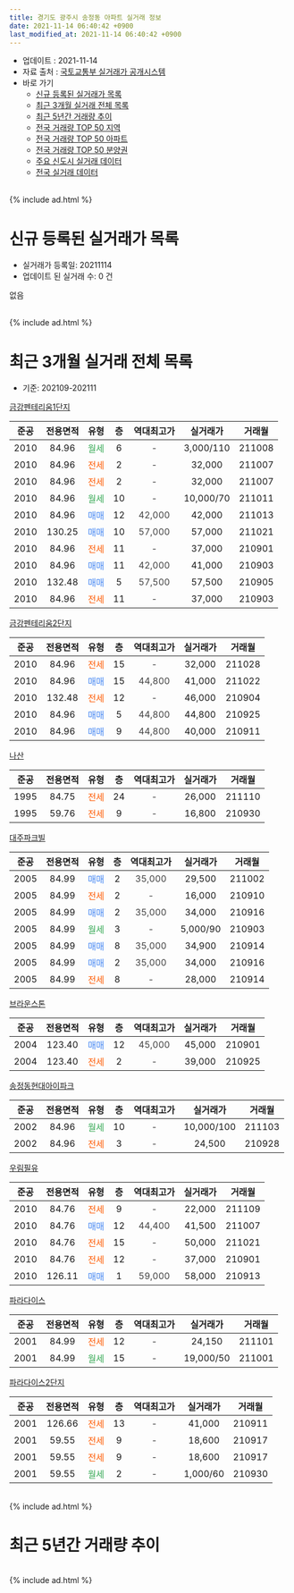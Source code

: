 ```yaml
---
title: 경기도 광주시 송정동 아파트 실거래 정보
date: 2021-11-14 06:40:42 +0900
last_modified_at: 2021-11-14 06:40:42 +0900
---
```


* 업데이트 : 2021-11-14
* 자료 출처 : [국토교통부 실거래가 공개시스템](http://rt.molit.go.kr)
* 바로 가기
    * [신규 등록된 실거래가 목록](#신규-등록된-실거래가-목록)
    * [최근 3개월 실거래 전체 목록](#최근-3개월-실거래-전체-목록)
    * [최근 5년간 거래량 추이](#최근-5년간-거래량-추이)
    * [전국 거래량 TOP 50 지역](https://inasie.github.io/apt-trade-info/최근-3개월-전국에서-가장-거래가-많이-발생한-지역)
    * [전국 거래량 TOP 50 아파트](https://inasie.github.io/apt-trade-info/최근-3개월-전국에서-가장-거래가-많이-발생한-아파트)
    * [전국 거래량 TOP 50 분양권](https://inasie.github.io/apt-trade-info/최근-3개월-전국에서-가장-거래가-많이-발생한-분양권)
    * [주요 신도시 실거래 데이터](https://inasie.github.io/apt-trade-info/주요-신도시)
    * [전국 실거래 데이터](https://inasie.github.io/apt-trade-info/전국)
<br>
{% include ad.html %}
<br>

# 신규 등록된 실거래가 목록
* 실거래가 등록일: 20211114
* 업데이트 된 실거래 수: 0 건

없음

<br>
{% include ad.html %}
<br>

# 최근 3개월 실거래 전체 목록
* 기준: 202109-202111


[금강펜테리움1단지](https://search.naver.com/search.naver?query=%EA%B2%BD%EA%B8%B0%EB%8F%84+%EA%B4%91%EC%A3%BC%EC%8B%9C+%EC%86%A1%EC%A0%95%EB%8F%99+%EA%B8%88%EA%B0%95%ED%8E%9C%ED%85%8C%EB%A6%AC%EC%9B%801%EB%8B%A8%EC%A7%80)

|준공|전용면적|유형|층|역대최고가|실거래가|거래월|
|:---:|:---:|:---:|:---:|:---:|:---:|:---:|
|2010|84.96|<span style="color:#34a853">월세</span>|6|<span style="color:#444444">-</span>|3,000/110|211008|
|2010|84.96|<span style="color:#ff5a00">전세</span>|2|<span style="color:#444444">-</span>|32,000|211007|
|2010|84.96|<span style="color:#ff5a00">전세</span>|2|<span style="color:#444444">-</span>|32,000|211007|
|2010|84.96|<span style="color:#34a853">월세</span>|10|<span style="color:#444444">-</span>|10,000/70|211011|
|2010|84.96|<span style="color:#4285f3">매매</span>|12|<span style="color:#444444">42,000</span>|42,000|211013|
|2010|130.25|<span style="color:#4285f3">매매</span>|10|<span style="color:#444444">57,000</span>|57,000|211021|
|2010|84.96|<span style="color:#ff5a00">전세</span>|11|<span style="color:#444444">-</span>|37,000|210901|
|2010|84.96|<span style="color:#4285f3">매매</span>|11|<span style="color:#444444">42,000</span>|41,000|210903|
|2010|132.48|<span style="color:#4285f3">매매</span>|5|<span style="color:#444444">57,500</span>|57,500|210905|
|2010|84.96|<span style="color:#ff5a00">전세</span>|11|<span style="color:#444444">-</span>|37,000|210903|

[금강펜테리움2단지](https://search.naver.com/search.naver?query=%EA%B2%BD%EA%B8%B0%EB%8F%84+%EA%B4%91%EC%A3%BC%EC%8B%9C+%EC%86%A1%EC%A0%95%EB%8F%99+%EA%B8%88%EA%B0%95%ED%8E%9C%ED%85%8C%EB%A6%AC%EC%9B%802%EB%8B%A8%EC%A7%80)

|준공|전용면적|유형|층|역대최고가|실거래가|거래월|
|:---:|:---:|:---:|:---:|:---:|:---:|:---:|
|2010|84.96|<span style="color:#ff5a00">전세</span>|15|<span style="color:#444444">-</span>|32,000|211028|
|2010|84.96|<span style="color:#4285f3">매매</span>|15|<span style="color:#444444">44,800</span>|41,000|211022|
|2010|132.48|<span style="color:#ff5a00">전세</span>|12|<span style="color:#444444">-</span>|46,000|210904|
|2010|84.96|<span style="color:#4285f3">매매</span>|5|<span style="color:#444444">44,800</span>|44,800|210925|
|2010|84.96|<span style="color:#4285f3">매매</span>|9|<span style="color:#444444">44,800</span>|40,000|210911|

[나산](https://search.naver.com/search.naver?query=%EA%B2%BD%EA%B8%B0%EB%8F%84+%EA%B4%91%EC%A3%BC%EC%8B%9C+%EC%86%A1%EC%A0%95%EB%8F%99+%EB%82%98%EC%82%B0)

|준공|전용면적|유형|층|역대최고가|실거래가|거래월|
|:---:|:---:|:---:|:---:|:---:|:---:|:---:|
|1995|84.75|<span style="color:#ff5a00">전세</span>|24|<span style="color:#444444">-</span>|26,000|211110|
|1995|59.76|<span style="color:#ff5a00">전세</span>|9|<span style="color:#444444">-</span>|16,800|210930|

[대주파크빌](https://search.naver.com/search.naver?query=%EA%B2%BD%EA%B8%B0%EB%8F%84+%EA%B4%91%EC%A3%BC%EC%8B%9C+%EC%86%A1%EC%A0%95%EB%8F%99+%EB%8C%80%EC%A3%BC%ED%8C%8C%ED%81%AC%EB%B9%8C)

|준공|전용면적|유형|층|역대최고가|실거래가|거래월|
|:---:|:---:|:---:|:---:|:---:|:---:|:---:|
|2005|84.99|<span style="color:#4285f3">매매</span>|2|<span style="color:#444444">35,000</span>|29,500|211002|
|2005|84.99|<span style="color:#ff5a00">전세</span>|2|<span style="color:#444444">-</span>|16,000|210910|
|2005|84.99|<span style="color:#4285f3">매매</span>|2|<span style="color:#444444">35,000</span>|34,000|210916|
|2005|84.99|<span style="color:#34a853">월세</span>|3|<span style="color:#444444">-</span>|5,000/90|210903|
|2005|84.99|<span style="color:#4285f3">매매</span>|8|<span style="color:#444444">35,000</span>|34,900|210914|
|2005|84.99|<span style="color:#4285f3">매매</span>|2|<span style="color:#444444">35,000</span>|34,000|210916|
|2005|84.99|<span style="color:#ff5a00">전세</span>|8|<span style="color:#444444">-</span>|28,000|210914|

[브라운스톤](https://search.naver.com/search.naver?query=%EA%B2%BD%EA%B8%B0%EB%8F%84+%EA%B4%91%EC%A3%BC%EC%8B%9C+%EC%86%A1%EC%A0%95%EB%8F%99+%EB%B8%8C%EB%9D%BC%EC%9A%B4%EC%8A%A4%ED%86%A4)

|준공|전용면적|유형|층|역대최고가|실거래가|거래월|
|:---:|:---:|:---:|:---:|:---:|:---:|:---:|
|2004|123.40|<span style="color:#4285f3">매매</span>|12|<span style="color:#444444">45,000</span>|45,000|210901|
|2004|123.40|<span style="color:#ff5a00">전세</span>|2|<span style="color:#444444">-</span>|39,000|210925|

[송정동현대아이파크](https://search.naver.com/search.naver?query=%EA%B2%BD%EA%B8%B0%EB%8F%84+%EA%B4%91%EC%A3%BC%EC%8B%9C+%EC%86%A1%EC%A0%95%EB%8F%99+%EC%86%A1%EC%A0%95%EB%8F%99%ED%98%84%EB%8C%80%EC%95%84%EC%9D%B4%ED%8C%8C%ED%81%AC)

|준공|전용면적|유형|층|역대최고가|실거래가|거래월|
|:---:|:---:|:---:|:---:|:---:|:---:|:---:|
|2002|84.96|<span style="color:#34a853">월세</span>|10|<span style="color:#444444">-</span>|10,000/100|211103|
|2002|84.96|<span style="color:#ff5a00">전세</span>|3|<span style="color:#444444">-</span>|24,500|210928|

[우림필유](https://search.naver.com/search.naver?query=%EA%B2%BD%EA%B8%B0%EB%8F%84+%EA%B4%91%EC%A3%BC%EC%8B%9C+%EC%86%A1%EC%A0%95%EB%8F%99+%EC%9A%B0%EB%A6%BC%ED%95%84%EC%9C%A0)

|준공|전용면적|유형|층|역대최고가|실거래가|거래월|
|:---:|:---:|:---:|:---:|:---:|:---:|:---:|
|2010|84.76|<span style="color:#ff5a00">전세</span>|9|<span style="color:#444444">-</span>|22,000|211109|
|2010|84.76|<span style="color:#4285f3">매매</span>|12|<span style="color:#444444">44,400</span>|41,500|211007|
|2010|84.76|<span style="color:#ff5a00">전세</span>|15|<span style="color:#444444">-</span>|50,000|211021|
|2010|84.76|<span style="color:#ff5a00">전세</span>|12|<span style="color:#444444">-</span>|37,000|210901|
|2010|126.11|<span style="color:#4285f3">매매</span>|1|<span style="color:#444444">59,000</span>|58,000|210913|

[파라다이스](https://search.naver.com/search.naver?query=%EA%B2%BD%EA%B8%B0%EB%8F%84+%EA%B4%91%EC%A3%BC%EC%8B%9C+%EC%86%A1%EC%A0%95%EB%8F%99+%ED%8C%8C%EB%9D%BC%EB%8B%A4%EC%9D%B4%EC%8A%A4)

|준공|전용면적|유형|층|역대최고가|실거래가|거래월|
|:---:|:---:|:---:|:---:|:---:|:---:|:---:|
|2001|84.99|<span style="color:#ff5a00">전세</span>|12|<span style="color:#444444">-</span>|24,150|211101|
|2001|84.99|<span style="color:#34a853">월세</span>|15|<span style="color:#444444">-</span>|19,000/50|211001|

[파라다이스2단지](https://search.naver.com/search.naver?query=%EA%B2%BD%EA%B8%B0%EB%8F%84+%EA%B4%91%EC%A3%BC%EC%8B%9C+%EC%86%A1%EC%A0%95%EB%8F%99+%ED%8C%8C%EB%9D%BC%EB%8B%A4%EC%9D%B4%EC%8A%A42%EB%8B%A8%EC%A7%80)

|준공|전용면적|유형|층|역대최고가|실거래가|거래월|
|:---:|:---:|:---:|:---:|:---:|:---:|:---:|
|2001|126.66|<span style="color:#ff5a00">전세</span>|13|<span style="color:#444444">-</span>|41,000|210911|
|2001|59.55|<span style="color:#ff5a00">전세</span>|9|<span style="color:#444444">-</span>|18,600|210917|
|2001|59.55|<span style="color:#ff5a00">전세</span>|9|<span style="color:#444444">-</span>|18,600|210917|
|2001|59.55|<span style="color:#34a853">월세</span>|2|<span style="color:#444444">-</span>|1,000/60|210930|


<br>
{% include ad.html %}
<br>

# 최근 5년간 거래량 추이


<div style="width:100%;">
    <canvas id="deal_progress" height="200"></canvas>
</div>

<script>
new Chart(document.getElementById("deal_progress"), {
    type: 'line',
    data: {
        labels: ['201611','201612','201701','201702','201703','201704','201705','201706','201707','201708','201709','201710','201711','201712','201801','201802','201803','201804','201805','201806','201807','201808','201809','201810','201811','201812','201901','201902','201903','201904','201905','201906','201907','201908','201909','201910','201911','201912','202001','202002','202003','202004','202005','202006','202007','202008','202009','202010','202011','202012','202101','202102','202103','202104','202105','202106','202107','202108','202109','202110','202111'],
        datasets: [{
            label: '매매',
            pointRadius: 1,
            data: [11, 8, 6, 6, 8, 7, 20, 12, 20, 6, 8, 8, 15, 5, 4, 11, 16, 20, 10, 9, 7, 6, 15, 9, 10, 7, 10, 5, 12, 6, 8, 9, 16, 13, 11, 13, 10, 14, 8, 27, 18, 14, 22, 46, 49, 26, 14, 17, 15, 14, 12, 7, 14, 27, 43, 20, 17, 24, 9, 5, 0],
            borderColor: "rgba(255, 201, 14, 1)",
            backgroundColor: "rgba(255, 201, 14, 0.5)",
            fill: false,
            lineTension: 0
        },{
            label: '전월세',
            pointRadius: 1,
            data: [16, 10, 7, 17, 13, 10, 8, 9, 10, 10, 7, 4, 8, 9, 6, 8, 11, 14, 9, 11, 6, 10, 19, 11, 5, 2, 13, 8, 5, 5, 9, 8, 10, 9, 10, 13, 3, 13, 9, 18, 15, 9, 17, 9, 15, 7, 6, 9, 2, 3, 6, 8, 12, 10, 18, 15, 11, 8, 14, 7, 4],
            borderColor: "rgba(0, 141, 185, 1)",
            backgroundColor: "rgba(0, 141, 185, 0.5)",
            fill: false,
            lineTension: 0
        }
        ]
    },
    options: {
        responsive: true,
        title: {
            display: false
        },
        tooltips: {
            mode: 'index',
            intersect: false
        },
        hover: {
            mode: 'nearest',
            intersect: true
        },
        scales: {
            xAxes: [{
                display: true,
                scaleLabel: {
                    display: true,
                    labelString: '년/월'
                }
            }],
            yAxes: [{
                display: true,
                ticks: {
                    suggestedMin: 0,
                },
                scaleLabel: {
                    display: true,
                    labelString: '실거래 수'
                }
            }]
        }
    }
});

</script>


<br>
{% include ad.html %}
<br>

